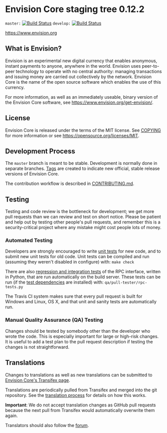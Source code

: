 Envision Core staging tree 0.12.2
===============================

`master:` [![Build Status](https://travis-ci.org/envisionpay/envision.svg?branch=master)](https://travis-ci.org/envisionpay/envision) `develop:` [![Build Status](https://travis-ci.org/envisionpay/envision.svg?branch=develop)](https://travis-ci.org/envisionpay/envision/branches)

https://www.envision.org


What is Envision?
----------------

Envision is an experimental new digital currency that enables anonymous, instant
payments to anyone, anywhere in the world. Envision uses peer-to-peer technology
to operate with no central authority: managing transactions and issuing money
are carried out collectively by the network. Envision Core is the name of the open
source software which enables the use of this currency.

For more information, as well as an immediately useable, binary version of
the Envision Core software, see https://www.envision.org/get-envision/.


License
-------

Envision Core is released under the terms of the MIT license. See [COPYING](COPYING) for more
information or see https://opensource.org/licenses/MIT.

Development Process
-------------------

The `master` branch is meant to be stable. Development is normally done in separate branches.
[Tags](https://github.com/envisionpay/envision/tags) are created to indicate new official,
stable release versions of Envision Core.

The contribution workflow is described in [CONTRIBUTING.md](CONTRIBUTING.md).

Testing
-------

Testing and code review is the bottleneck for development; we get more pull
requests than we can review and test on short notice. Please be patient and help out by testing
other people's pull requests, and remember this is a security-critical project where any mistake might cost people
lots of money.

### Automated Testing

Developers are strongly encouraged to write [unit tests](/doc/unit-tests.md) for new code, and to
submit new unit tests for old code. Unit tests can be compiled and run
(assuming they weren't disabled in configure) with: `make check`

There are also [regression and integration tests](/qa) of the RPC interface, written
in Python, that are run automatically on the build server.
These tests can be run (if the [test dependencies](/qa) are installed) with: `qa/pull-tester/rpc-tests.py`

The Travis CI system makes sure that every pull request is built for Windows
and Linux, OS X, and that unit and sanity tests are automatically run.

### Manual Quality Assurance (QA) Testing

Changes should be tested by somebody other than the developer who wrote the
code. This is especially important for large or high-risk changes. It is useful
to add a test plan to the pull request description if testing the changes is
not straightforward.

Translations
------------

Changes to translations as well as new translations can be submitted to
[Envision Core's Transifex page](https://www.transifex.com/projects/p/envision/).

Translations are periodically pulled from Transifex and merged into the git repository. See the
[translation process](doc/translation_process.md) for details on how this works.

**Important**: We do not accept translation changes as GitHub pull requests because the next
pull from Transifex would automatically overwrite them again.

Translators should also follow the [forum](https://www.envision.org/forum/topic/envision-worldwide-collaboration.88/).
